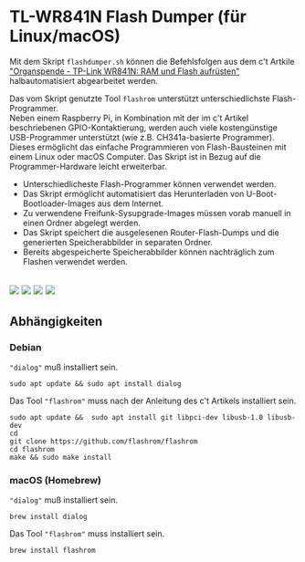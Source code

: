 # TL-WR841N Flash Dumper (für Linux/macOS)
Mit dem Skript `flashdumper.sh` können die Befehlsfolgen aus dem c't Artkile ["Organspende -
TP-Link WR841N: RAM und Flash aufrüsten"](https://www.heise.de/select/ct/2019/14/1561986310067151) halbautomatisiert abgearbeitet werden.

Das vom Skript genutzte Tool `flashrom` unterstützt unterschiedlichste Flash-Programmer.  
Neben einem Raspberry Pi, in Kombination mit der im c't Artikel beschriebenen GPIO-Kontaktierung, werden auch viele kostengünstige USB-Programmer unterstützt (wie z.B. CH341a-basierte Programmer). Dieses ermöglicht das einfache Programmieren von Flash-Bausteinen mit einem Linux oder macOS Computer. Das Skript ist in Bezug auf die Programmer-Hardware leicht erweiterbar.

- Unterschiedlicheste Flash-Programmer können verwendet werden.
- Das Skript ermöglicht automatisiert das Herunterladen von U-Boot-Bootloader-Images aus dem Internet.
- Zu verwendene Freifunk-Sysupgrade-Images müssen vorab manuell in einen Ordner abgelegt werden.
- Das Skript speichert die ausgelesenen Router-Flash-Dumps und die generierten Speicherabbilder in separaten Ordner.
- Bereits abgespeicherte Speicherabbilder können nachträglich zum Flashen verwendet werden.

![](https://user-images.githubusercontent.com/1434390/62807235-29a5db00-baf5-11e9-93dd-88291302af7a.png)
![](https://user-images.githubusercontent.com/1434390/62804073-776a1580-baec-11e9-8e26-a88920ae27c5.png)
![](https://user-images.githubusercontent.com/1434390/62804083-7df88d00-baec-11e9-8b39-40353d07ba61.png)
![](https://user-images.githubusercontent.com/1434390/62417465-6e8ec500-b650-11e9-8e13-fa6db153b994.png)
---

## Abhängigkeiten
### Debian
`"dialog"` muß installiert sein.
```
sudo apt update && sudo apt install dialog
```

Das Tool `"flashrom"` muss nach der Anleitung des c't Artikels installiert sein.
```
sudo apt update &&  sudo apt install git libpci-dev libusb-1.0 libusb-dev
cd
git clone https://github.com/flashrom/flashrom
cd flashrom
make && sudo make install
```

### macOS (Homebrew) 
`"dialog"` muß installiert sein.
```
brew install dialog
```

Das Tool `"flashrom"` muss installiert sein.
```
brew install flashrom
```
